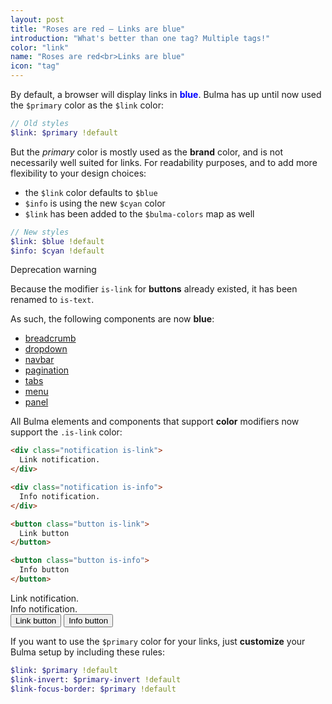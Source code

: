 ```yaml
---
layout: post
title: "Roses are red – Links are blue"
introduction: "What's better than one tag? Multiple tags!"
color: "link"
name: "Roses are red<br>Links are blue"
icon: "tag"
---
```


By default, a browser will display links in <strong style="color: blue;">blue</strong>. Bulma has up until now used the `$primary` color as the `$link` color:

```sass
// Old styles
$link: $primary !default
```

But the _primary_ color is mostly used as the **brand** color, and is not necessarily well suited for links. For readability purposes, and to add more flexibility to your design choices:

* the `$link` color defaults to `$blue`
* `$info` is using the new `$cyan` color
* `$link` has been added to the `$bulma-colors` map as well

```sass
// New styles
$link: $blue !default
$info: $cyan !default
```

<div class="message is-danger">
  <div class="message-header">
    Deprecation warning
  </div>
  <div class="message-body">
    <p>
      Because the modifier <code>is-link</code> for <strong>buttons</strong> already existed, it has been renamed to <code>is-text</code>.
    </p>
  </div>
</div>

As such, the following components are now **blue**:

* [breadcrumb](/documentation/components/breadcrumb/)
* [dropdown](/documentation/components/dropdown/)
* [navbar](/documentation/components/navbar/)
* [pagination](/documentation/components/pagination/)
* [tabs](/documentation/components/tabs/)
* [menu](/documentation/components/menu/)
* [panel](/documentation/components/panel/)

All Bulma elements and components that support **color** modifiers now support the `.is-link` color:

```html
<div class="notification is-link">
  Link notification.
</div>

<div class="notification is-info">
  Info notification.
</div>

<button class="button is-link">
  Link button
</button>

<button class="button is-info">
  Info button
</button>
```

<div class="notification is-link">
  Link notification.
</div>

<div class="notification is-info">
  Info notification.
</div>

<button class="button is-link">
  Link button
</button>

<button class="button is-info">
  Info button
</button>

If you want to use the `$primary` color for your links, just **customize** your Bulma setup by including these rules:

```sass
$link: $primary !default
$link-invert: $primary-invert !default
$link-focus-border: $primary !default
```